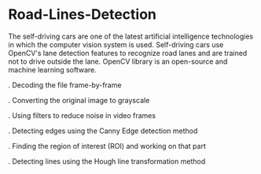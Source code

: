 # Road-Lines-Detection
The self-driving cars are one of the latest artificial intelligence technologies in which the computer vision system is used. Self-driving cars use OpenCV's lane detection features to recognize road lanes and are trained not to drive outside the lane. OpenCV library is an open-source and machine learning software.

. Decoding the file frame-by-frame

. Converting the original image to grayscale

. Using filters to reduce noise in video frames

. Detecting edges using the Canny Edge detection method

. Finding the region of interest (ROI) and working on that part

. Detecting lines using the Hough line transformation method

